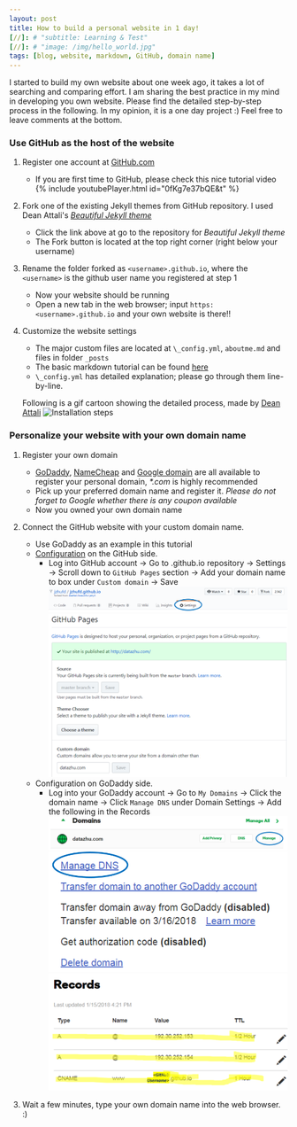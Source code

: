 ```yaml
---
layout: post
title: How to build a personal website in 1 day!
[//]: # "subtitle: Learning & Test"
[//]: # "image: /img/hello_world.jpg"
tags: [blog, website, markdown, GitHub, domain name]
---
```


[//]: # "* Will be replaced with the ToC, excluding the 'Contents' header"
[//]: # "{:toc}"

I started to build my own website about one week ago, it takes a lot of searching and comparing effort. 
I am sharing the best practice in my mind in developing you own website. Please find the detailed step-by-step process in the following.
In my opinion, it is a one day project :) Feel free to leave comments at the bottom.

### Use GitHub as the host of the website
1. Register one account at [GitHub.com](https://github.com/)
   * If you are first time to GitHub, please check this nice tutorial video
   {% include youtubePlayer.html id="0fKg7e37bQE&t" %}  

2. Fork one of the existing Jekyll themes from GitHub repository. I used Dean Attali's [_Beautiful Jekyll theme_](https://github.com/daattali/beautiful-jekyll)
   * Click the link above at go to the repository for _Beautiful Jekyll theme_
   * The Fork button is located at the top right corner (right below your username)  

3. Rename the folder forked as `<username>.github.io`, where the `<username>` is the github user name you registered at step 1
   * Now your website should be running
   * Open a new tab in the web browser; input `https:<username>.github.io` and your own website is there!!

4. Customize the website settings
   * The major custom files are located at `\_config.yml`, `aboutme.md` and files in folder `_posts` 
   * The basic markdown tutorial can be found [here](https://www.markdowntutorial.com/)
   * `\_config.yml` has detailed explanation; please go through them line-by-line.

   Following is a gif cartoon showing the detailed process, made by [Dean Attali](https://deanattali.com/beautiful-jekyll/)
   ![Installation steps](img/install-steps.gif)

### Personalize your website with your own domain name
1. Register your own domain 
   * [GoDaddy](https://www.godaddy.com/), [NameCheap](https://www.namecheap.com/) and [Google domain](https://domains.google/#/) are all available to register your personal domain, _\*.com_ is highly recommended
   * Pick up your preferred domain name and register it. _Please do not forget to Google whether there is any coupon available_
   * Now you owned your own domain name
   
2. Connect the GitHub website with your custom domain name.
   * Use GoDaddy as an example in this tutorial
   * [Configuration](https://help.github.com/articles/adding-or-removing-a-custom-domain-for-your-github-pages-site/) on the GitHub side.  
   		* Log into GitHub account → Go to <username>.github.io repository → Settings → Scroll down to `GitHub Pages` section → Add your domain name to box under `Custom domain` → Save
   			![Github Domain 1](img/GitHub_Domain_1.png)
   			![Github Domain 2](img/GitHub_Domain_2.png)
   * Configuration on GoDaddy side.
      	* Log into your GoDaddy account →  Go to `My Domains` → Click the domain name → Click `Manage DNS` under Domain Settings → Add the following in the Records
      	 	![Go Daddy Domain 1](img/GoDaddy_Domain_1.png)
      	 	![Go Daddy Domain 2](img/GoDaddy_Domain_2.png)
      	 	![Go Daddy Domain 3](img/GoDaddy_Domain_3.png)

3. Wait a few minutes, type your own domain name into the web browser. :)
